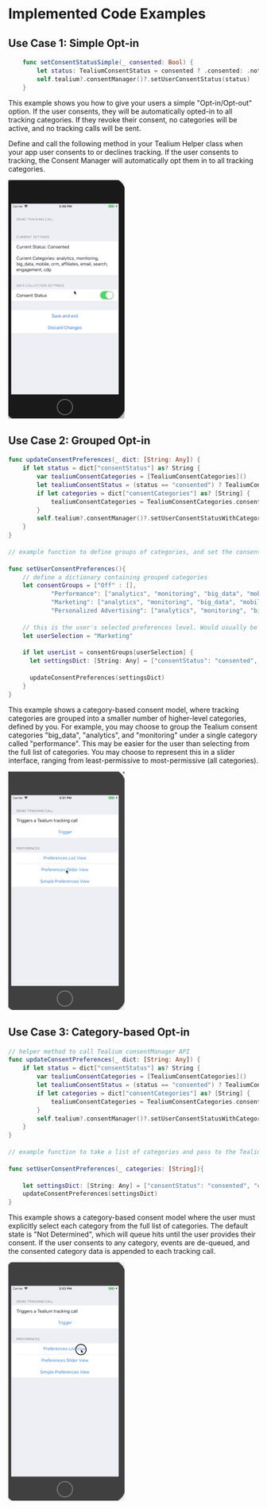 # Implemented Code Examples

## Use Case 1: Simple Opt-in

```swift
    func setConsentStatusSimple(_ consented: Bool) {
        let status: TealiumConsentStatus = consented ? .consented: .notConsented 
        self.tealium?.consentManager()?.setUserConsentStatus(status)
    }
```

This example shows you how to give your users a simple "Opt-in/Opt-out" option. If the user consents, they will be automatically opted-in to all tracking categories. If they revoke their consent, no categories will be active, and no tracking calls will be sent.

Define and call the following method in your Tealium Helper class when your app user consents to or declines tracking. If the user consents to tracking, the Consent Manager will automatically opt them in to all tracking categories.

![Simple](images/simple-gif.gif)

## Use Case 2: Grouped Opt-in

```swift
func updateConsentPreferences(_ dict: [String: Any]) {
    if let status = dict["consentStatus"] as? String {
        var tealiumConsentCategories = [TealiumConsentCategories]()
        let tealiumConsentStatus = (status == "consented") ? TealiumConsentStatus.consented : TealiumConsentStatus.notConsented
        if let categories = dict["consentCategories"] as? [String] {
            tealiumConsentCategories = TealiumConsentCategories.consentCategoriesStringArrayToEnum(categories)
        }
        self.tealium?.consentManager()?.setUserConsentStatusWithCategories(status: tealiumConsentStatus, categories: tealiumConsentCategories)
    }
}

// example function to define groups of categories, and set the consent preferences in the consentManager API. Should be called when the user saves their preferences

func setUserConsentPreferences(){
	// define a dictionary containing grouped categories
	let consentGroups = ["Off" : [],
	        "Performance": ["analytics", "monitoring", "big_data", "mobile", "crm"],
	        "Marketing": ["analytics", "monitoring", "big_data", "mobile", "crm", "affiliates", "email", "search", "engagement", "cdp"],
	        "Personalized Advertising": ["analytics", "monitoring", "big_data", "mobile", "crm", "affiliates", "email", "search", "engagement", "cdp", "display_ads", "personalization", "social", "cookiematch", "misc"]]
	        
	// this is the user's selected preferences level. Would usually be dynamic in a real app
	let userSelection = "Marketing"
	
	if let userList = consentGroups[userSelection] {
	  let settingsDict: [String: Any] = ["consentStatus": "consented", "consentCategories": userList]
	  
	  updateConsentPreferences(settingsDict)
	}
}

```

This example shows a category-based consent model, where tracking categories are grouped into a smaller number of higher-level categories, defined by you. For example, you may choose to group the Tealium consent categories "big_data", "analytics", and "monitoring" under a single category called "performance". This may be easier for the user than selecting from the full list of categories. You may choose to represent this in a slider interface, ranging from least-permissive to most-permissive (all categories).

![Group-Based](images/grouped-gif.gif)

## Use Case 3: Category-based Opt-in

```swift
// helper method to call Tealium consentManager API
func updateConsentPreferences(_ dict: [String: Any]) {
    if let status = dict["consentStatus"] as? String {
        var tealiumConsentCategories = [TealiumConsentCategories]()
        let tealiumConsentStatus = (status == "consented") ? TealiumConsentStatus.consented : TealiumConsentStatus.notConsented
        if let categories = dict["consentCategories"] as? [String] {
            tealiumConsentCategories = TealiumConsentCategories.consentCategoriesStringArrayToEnum(categories)
        }
        self.tealium?.consentManager()?.setUserConsentStatusWithCategories(status: tealiumConsentStatus, categories: tealiumConsentCategories)
    }
}

// example function to take a list of categories and pass to the Tealium consentManager API

func setUserConsentPreferences(_ categories: [String]){

	let settingsDict: [String: Any] = ["consentStatus": "consented", "consentCategories": categories]  
	updateConsentPreferences(settingsDict)
}

```

This example shows a category-based consent model where the user must explicitly select each category from the full list of categories. The default state is "Not Determined", which will queue hits until the user provides their consent. If the user consents to any category, events are de-queued, and the consented category data is appended to each tracking call.

![Category-Based](images/individual-gif.gif)